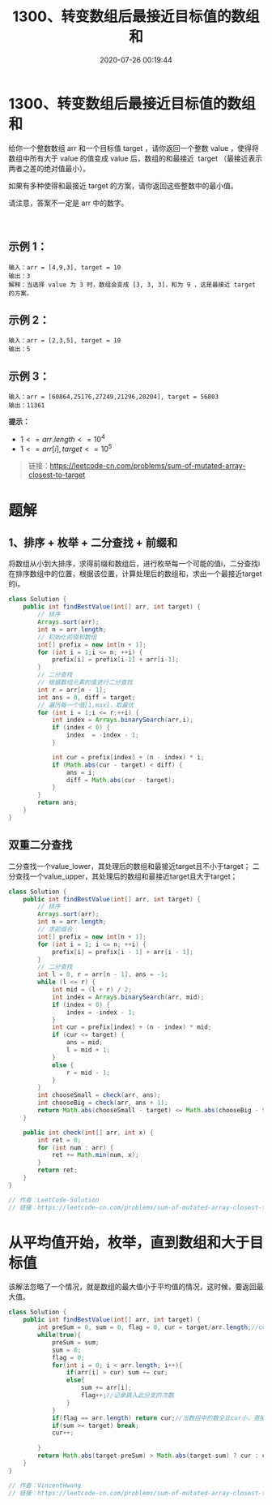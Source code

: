 ﻿---
title: 1300、转变数组后最接近目标值的数组和
categories:
- leetcode
tags:
  - null
date: 2020-07-26 00:19:44
---

# 1300、转变数组后最接近目标值的数组和

给你一个整数数组 arr 和一个目标值 target ，请你返回一个整数 value ，使得将数组中所有大于 value 的值变成 value 后，数组的和最接近  target （最接近表示两者之差的绝对值最小）。

如果有多种使得和最接近 target 的方案，请你返回这些整数中的最小值。

请注意，答案不一定是 arr 中的数字。

 

## 示例 1：
```
输入：arr = [4,9,3], target = 10
输出：3
解释：当选择 value 为 3 时，数组会变成 [3, 3, 3]，和为 9 ，这是最接近 target 的方案。
```
## 示例 2：
```
输入：arr = [2,3,5], target = 10
输出：5
```
## 示例 3：
```
输入：arr = [60864,25176,27249,21296,20204], target = 56803
输出：11361
```

**提示：**

- $1 <= arr.length <= 10^4$
- $1 <= arr[i], target <= 10^5$

> 链接：https://leetcode-cn.com/problems/sum-of-mutated-array-closest-to-target

# 题解
## 1、排序 + 枚举 + 二分查找 + 前缀和
将数组从小到大排序，求得前缀和数组后，进行枚举每一个可能的值i，二分查找i在排序数组中的位置，根据该位置，计算处理后的数组和，求出一个最接近target的i。
```java
class Solution {
    public int findBestValue(int[] arr, int target) {
        // 排序
        Arrays.sort(arr);
        int n = arr.length;
        // 初始化前缀和数组
        int[] prefix = new int[n + 1];
        for (int i = 1;i <= n; ++i) {
            prefix[i] = prefix[i-1] + arr[i-1];
        }
        // 二分查找
        // 根据数组元素的值进行二分查找
        int r = arr[n - 1];
        int ans = 0, diff = target;
        // 遍历每一个值[1,max]，取最优
        for (int i = 1;i <= r;++i) {
            int index = Arrays.binarySearch(arr,i);
            if (index < 0) {
                index  = -index - 1;
            }

            int cur = prefix[index] + (n - index) * i;
            if (Math.abs(cur - target) < diff) {
                ans = i;
                diff = Math.abs(cur - target);
            }
        }
        return ans;
    }
}
```
## 双重二分查找
二分查找一个value_lower，其处理后的数组和最接近target且不小于target；
二分查找一个value_upper，其处理后的数组和最接近target且大于target；

```java
class Solution {
    public int findBestValue(int[] arr, int target) {
        // 排序
        Arrays.sort(arr);
        int n = arr.length;
        // 求前缀合
        int[] prefix = new int[n + 1];
        for (int i = 1; i <= n; ++i) {
            prefix[i] = prefix[i - 1] + arr[i - 1];
        }
        // 二分查找
        int l = 0, r = arr[n - 1], ans = -1;
        while (l <= r) {
            int mid = (l + r) / 2;
            int index = Arrays.binarySearch(arr, mid);
            if (index < 0) {
                index = -index - 1;
            }
            int cur = prefix[index] + (n - index) * mid;
            if (cur <= target) {
                ans = mid;
                l = mid + 1;
            }
            else {
                r = mid - 1;
            }
        }
        int chooseSmall = check(arr, ans);
        int chooseBig = check(arr, ans + 1);
        return Math.abs(chooseSmall - target) <= Math.abs(chooseBig - target) ? ans : ans + 1;
    }

    public int check(int[] arr, int x) {
        int ret = 0;
        for (int num : arr) {
            ret += Math.min(num, x);
        }
        return ret;
    }
}

// 作者：LeetCode-Solution
// 链接：https://leetcode-cn.com/problems/sum-of-mutated-array-closest-to-target/solution/bian-shu-zu-hou-zui-jie-jin-mu-biao-zhi-de-shu-zu-/

```

# 从平均值开始，枚举，直到数组和大于目标值
该解法忽略了一个情况，就是数组的最大值小于平均值的情况，这时候，要返回最大值。
```java
class Solution {
    public int findBestValue(int[] arr, int target) {
        int preSum = 0, sum = 0, flag = 0, cur = target/arr.length;//cur为枚举变量，从平均值开始可以降低一点时间复杂度
        while(true){
            preSum = sum;
            sum = 0;
            flag = 0;
            for(int i = 0; i < arr.length; i++){
                if(arr[i] > cur) sum += cur;
                else{
                    sum += arr[i];
                    flag++;//记录跳入此分支的次数
                }
            }
            if(flag == arr.length) return cur;//当数组中的数全比cur小，直接返回当前cur值就好（相当于数组中的最大值）
            if(sum >= target) break;
            cur++;
            
        }
        return Math.abs(target-preSum) > Math.abs(target-sum) ? cur : cur - 1;
    }
}

// 作者：VincentHwong
// 链接：https://leetcode-cn.com/problems/sum-of-mutated-array-closest-to-target/solution/chun-bao-li-mei-xiang-dao-yong-er-fen-ye-bu-xu-yao/

```